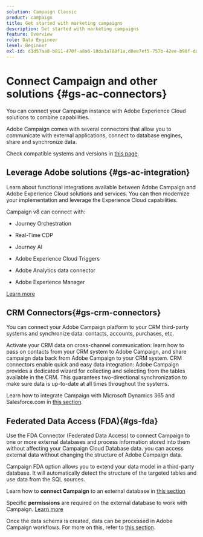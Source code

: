 ```yaml
---
solution: Campaign Classic
product: campaign
title: Get started with marketing campaigns
description: Get started with marketing campaigns
feature: Overview
role: Data Engineer
level: Beginner
exl-id: d1d57aa8-b811-470f-a8a6-18da3a700f1a,d8ee7ef5-757b-42ee-b98f-da8ff3c58bd5
---
```

# Connect Campaign and other solutions {#gs-ac-connectors}

You can connect your Campaign instance with Adobe Experience Cloud solutions to combine capabilities.

Adobe Campaign comes with several connectors that allow you to communicate with external applications, connect to database engines, share and synchronize data.

Check compatible systems and versions in [this page](compatibility-matrix.md).

## Leverage Adobe solutions {#gs-ac-integration}

Learn about functional integrations available between Adobe Campaign and Adobe Experience Cloud solutions and services. You can then modernize your implementation and leverage the Experience Cloud capabilities.

Campaign v8 can connect with:

* Journey Orchestration 

* Real-Time CDP

* Journey AI

* Adobe Experience Cloud Triggers

* Adobe Analytics data connector

* Adobe Experience Manager

[Learn more](https://experienceleague.adobe.com/docs/campaign-classic/using/integrating-with-adobe-experience-cloud/about-campaign-integrations.html)


## CRM Connectors{#gs-crm-connectors}

You can connect your Adobe Campaign platform to your CRM third-party systems and synchronize data: contacts, accounts, purchases, etc. 

Activate your CRM data on cross-channel communication: learn how to pass on contacts from your CRM system to Adobe Campaign, and share campaign data back from Adobe Campaign to your CRM system.
CRM connectors enable quick and easy data integration: Adobe Campaign provides a dedicated wizard for collecting and selecting from the tables available in the CRM. This guarantees two-directional synchronization to make sure data is up-to-date at all times throughout the systems.

Learn how to integrate Campaign with Microsoft Dynamics 365 and Salesforce.com in [this section](https://experienceleague.adobe.com/docs/campaign-classic/using/getting-started/connectors/crm-connectors/crm-connectors.html).


## Federated Data Access (FDA){#gs-fda}

Use the FDA Connector (Federated Data Access) to connect Campaign to one or more external databases and process information stored into them without affecting your Campaign Cloud Database data. you can access external data without changing the structure of Adobe Campaign data.

Campaign FDA option allows you to extend your data model in a third-party database. It will automatically detect the structure of the targeted tables and use data from the SQL sources.

Learn how to **connect Campaign** to an external database in [this section](https://experienceleague.adobe.com/docs/campaign-classic/using/installing-campaign-classic/accessing-external-database/configure-fda/config-databases/configure-fda.html)

Specific **permissions** are required on the external database to work with Campaign. [Learn more](https://experienceleague.adobe.com/docs/campaign-classic/using/installing-campaign-classic/accessing-external-database/configure-fda/remote-database-access-rights.html)

Once the data schema is created, data can be processed in Adobe Campaign workflows. For more on this, refer to [this section](https://experienceleague.adobe.com/docs/campaign-classic/using/automating-with-workflows/advanced-management/accessing-an-external-database--fda-.html).
